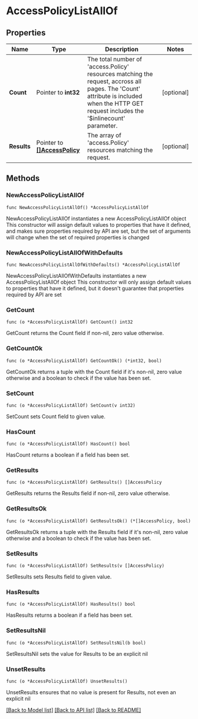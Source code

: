 # AccessPolicyListAllOf

## Properties

Name | Type | Description | Notes
------------ | ------------- | ------------- | -------------
**Count** | Pointer to **int32** | The total number of &#39;access.Policy&#39; resources matching the request, accross all pages. The &#39;Count&#39; attribute is included when the HTTP GET request includes the &#39;$inlinecount&#39; parameter. | [optional] 
**Results** | Pointer to [**[]AccessPolicy**](access.Policy.md) | The array of &#39;access.Policy&#39; resources matching the request. | [optional] 

## Methods

### NewAccessPolicyListAllOf

`func NewAccessPolicyListAllOf() *AccessPolicyListAllOf`

NewAccessPolicyListAllOf instantiates a new AccessPolicyListAllOf object
This constructor will assign default values to properties that have it defined,
and makes sure properties required by API are set, but the set of arguments
will change when the set of required properties is changed

### NewAccessPolicyListAllOfWithDefaults

`func NewAccessPolicyListAllOfWithDefaults() *AccessPolicyListAllOf`

NewAccessPolicyListAllOfWithDefaults instantiates a new AccessPolicyListAllOf object
This constructor will only assign default values to properties that have it defined,
but it doesn't guarantee that properties required by API are set

### GetCount

`func (o *AccessPolicyListAllOf) GetCount() int32`

GetCount returns the Count field if non-nil, zero value otherwise.

### GetCountOk

`func (o *AccessPolicyListAllOf) GetCountOk() (*int32, bool)`

GetCountOk returns a tuple with the Count field if it's non-nil, zero value otherwise
and a boolean to check if the value has been set.

### SetCount

`func (o *AccessPolicyListAllOf) SetCount(v int32)`

SetCount sets Count field to given value.

### HasCount

`func (o *AccessPolicyListAllOf) HasCount() bool`

HasCount returns a boolean if a field has been set.

### GetResults

`func (o *AccessPolicyListAllOf) GetResults() []AccessPolicy`

GetResults returns the Results field if non-nil, zero value otherwise.

### GetResultsOk

`func (o *AccessPolicyListAllOf) GetResultsOk() (*[]AccessPolicy, bool)`

GetResultsOk returns a tuple with the Results field if it's non-nil, zero value otherwise
and a boolean to check if the value has been set.

### SetResults

`func (o *AccessPolicyListAllOf) SetResults(v []AccessPolicy)`

SetResults sets Results field to given value.

### HasResults

`func (o *AccessPolicyListAllOf) HasResults() bool`

HasResults returns a boolean if a field has been set.

### SetResultsNil

`func (o *AccessPolicyListAllOf) SetResultsNil(b bool)`

 SetResultsNil sets the value for Results to be an explicit nil

### UnsetResults
`func (o *AccessPolicyListAllOf) UnsetResults()`

UnsetResults ensures that no value is present for Results, not even an explicit nil

[[Back to Model list]](../README.md#documentation-for-models) [[Back to API list]](../README.md#documentation-for-api-endpoints) [[Back to README]](../README.md)


